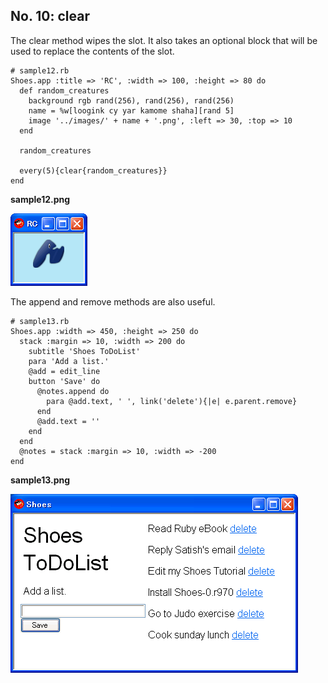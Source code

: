 No. 10: clear
-----------

The clear method wipes the slot. 
It also takes an optional block that will be used to replace the contents of the slot.

	# sample12.rb
	Shoes.app :title => 'RC', :width => 100, :height => 80 do
	  def random_creatures
	    background rgb rand(256), rand(256), rand(256)
	    name = %w[loogink cy yar kamome shaha][rand 5]
	    image '../images/' + name + '.png', :left => 30, :top => 10
	  end
	  
	  random_creatures
	  
	  every(5){clear{random_creatures}}
	end
	

**sample12.png**

![sample12.png](http://github.com/ashbb/shoes_tutorial_html/raw/master/images/sample12.png)

The append and remove methods are also useful.

	# sample13.rb
	Shoes.app :width => 450, :height => 250 do
	  stack :margin => 10, :width => 200 do
	    subtitle 'Shoes ToDoList'
	    para 'Add a list.'
	    @add = edit_line
	    button 'Save' do
	      @notes.append do
	        para @add.text, ' ', link('delete'){|e| e.parent.remove}
	      end
	      @add.text = ''
	    end
	  end
	  @notes = stack :margin => 10, :width => -200
	end

**sample13.png**

![sample13.png](http://github.com/ashbb/shoes_tutorial_html/raw/master/images/sample13.png)
